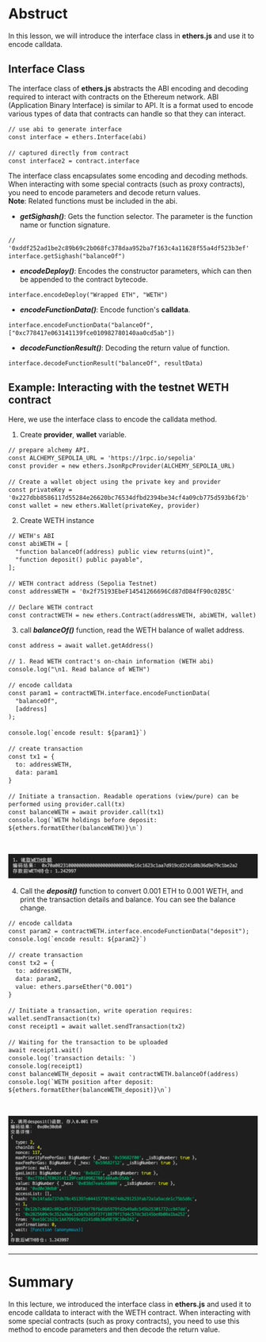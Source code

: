 # Abstruct

In this lesson, we will introduce the interface class in **ethers.js** and use it to encode calldata.

## Interface Class

The interface class of **ethers.js** abstracts the ABI encoding and decoding required to interact with contracts on the Ethereum network. ABI (Application Binary Interface) is similar to API.
It is a format used to encode various types of data that contracts can handle so that they can interact.

```
// use abi to generate interface
const interface = ethers.Interface(abi)

// captured directly from contract
const interface2 = contract.interface
```

The interface class encapsulates some encoding and decoding methods. When interacting with some special contracts (such as proxy contracts), you need to encode parameters and decode return values.<br>
**Note**: Related functions must be included in the abi.

- ***getSighash()***: Gets the function selector. The parameter is the function name or function signature.

```
// '0xddf252ad1be2c89b69c2b068fc378daa952ba7f163c4a11628f55a4df523b3ef'
interface.getSighash("balanceOf")
```

- ***encodeDeploy()***: Encodes the constructor parameters, which can then be appended to the contract bytecode.

```
interface.encodeDeploy("Wrapped ETH", "WETH")
```

- ***encodeFunctionData()***: Encode function's **calldata**.

```
interface.encodeFunctionData("balanceOf", ["0xc778417e063141139fce010982780140aa0cd5ab"])
```

- ***decodeFunctionResult()***: Decoding the return value of function.

```
interface.decodeFunctionResult("balanceOf", resultData)
```

## Example: Interacting with the testnet WETH contract

Here, we use the interface class to encode the calldata method.

1. Create **provider**, **wallet** variable.

```
// prepare alchemy API.
const ALCHEMY_SEPOLIA_URL = 'https://1rpc.io/sepolia'
const provider = new ethers.JsonRpcProvider(ALCHEMY_SEPOLIA_URL)

// Create a wallet object using the private key and provider
const privateKey = '0x227dbb8586117d55284e26620bc76534dfbd2394be34cf4a09cb775d593b6f2b'
const wallet = new ethers.Wallet(privateKey, provider)
```

2. Create WETH instance

```
// WETH's ABI
const abiWETH = [
  "function balanceOf(address) public view returns(uint)",
  "function deposit() public payable",
];

// WETH contract address (Sepolia Testnet)
const addressWETH = '0x2f75193EbeF14541266696Cd87dD84fF90c02B5C'

// Declare WETH contract
const contractWETH = new ethers.Contract(addressWETH, abiWETH, wallet)
```

3. call ***balanceOf()*** function, read the WETH balance of wallet address.

```
const address = await wallet.getAddress()

// 1. Read WETH contract's on-chain information (WETH abi)
console.log("\n1. Read balance of WETH")

// encode calldata
const param1 = contractWETH.interface.encodeFunctionData(
  "balanceOf",
  [address]
);

console.log(`encode result: ${param1}`)

// create transaction
const tx1 = {
  to: addressWETH,
  data: param1
}

// Initiate a transaction. Readable operations (view/pure) can be performed using provider.call(tx)
const balanceWETH = await provider.call(tx1)
console.log(`WETH holdings before deposit: ${ethers.formatEther(balanceWETH)}\n`)
```
<br>

![ReadWETHBalance](https://github.com/wls503pl/Ethers02/blob/main/EncodingCalldata/img/ReadWETHBalance.png)<br>

4. Call the ***deposit()*** function to convert 0.001 ETH to 0.001 WETH, and print the transaction details and balance. You can see the balance change.

```
// encode calldata
const param2 = contractWETH.interface.encodeFunctionData("deposit");
console.log(`encode result: ${param2}`)

// create transaction
const tx2 = {
  to: addressWETH,
  data: param2,
  value: ethers.parseEther("0.001")
}

// Initiate a transaction, write operation requires: wallet.sendTransaction(tx)
const receipt1 = await wallet.sendTransaction(tx2)

// Waiting for the transaction to be uploaded
await receipt1.wait()
console.log(`transaction details: `)
console.log(receipt1)
const balanceWETH_deposit = await contractWETH.balanceOf(address)
console.log(`WETH position after deposit: ${ethers.formatEther(balanceWETH_deposit)}\n`)
```
<br>

![callDepositFunction](https://github.com/wls503pl/Ethers02/blob/main/EncodingCalldata/img/callDepositFunction.png)<br>

<hr>

# Summary

In this lecture, we introduced the interface class in **ethers.js** and used it to encode calldata to interact with the WETH contract. When interacting with some special contracts (such as proxy contracts), you need to use this method to encode parameters and then decode the return value.
